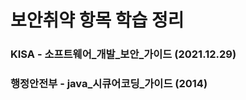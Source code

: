 # 보안취약 항목 학습 정리



### KISA - 소프트웨어_개발_보안_가이드 (2021.12.29)

### 행정안전부 - java_시큐어코딩_가이드 (2014) 





